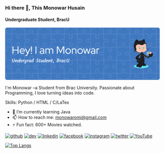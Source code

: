 ### Hi there 👋, This Monowar Husain
#### Undergraduate Student, BracU
![Undergraduate Student, BracU](https://github.com/MonowarHusain/MonowarHusain/blob/main/github-header-image.png?raw=true)

I'm Monowar –a Student from Brac University. Passionate about Programming, I love turning ideas into code.

Skills: Python / HTML / C/LaTex

- 🌱 I’m currently learning Java 
- 📫 How to reach me: monowaromi@gmail.com 
- ⚡ Fun fact: 600+ Movies watched. 


[<img src='https://cdn.jsdelivr.net/npm/simple-icons@3.0.1/icons/github.svg' alt='github' height='40'>](https://github.com/MonowarHusain)  [<img src='https://cdn.jsdelivr.net/npm/simple-icons@3.0.1/icons/dev-dot-to.svg' alt='dev' height='40'>](https://dev.to/monowarhusain)  [<img src='https://cdn.jsdelivr.net/npm/simple-icons@3.0.1/icons/linkedin.svg' alt='linkedin' height='40'>](https://www.linkedin.com/in/in/22301098-monowar/)  [<img src='https://cdn.jsdelivr.net/npm/simple-icons@3.0.1/icons/facebook.svg' alt='facebook' height='40'>](https://www.facebook.com/master.iMono)  [<img src='https://cdn.jsdelivr.net/npm/simple-icons@3.0.1/icons/instagram.svg' alt='instagram' height='40'>](https://www.instagram.com/monowaromi/)  [<img src='https://cdn.jsdelivr.net/npm/simple-icons@3.0.1/icons/twitter.svg' alt='twitter' height='40'>](https://twitter.com/@MonowarHusain)  [<img src='https://cdn.jsdelivr.net/npm/simple-icons@3.0.1/icons/youtube.svg' alt='YouTube' height='40'>](https://www.youtube.com/channel/MONOWAR_OMI)  

[![Top Langs](https://github-readme-stats.vercel.app/api/top-langs/?username=MonowarHusain)](https://github.com/anuraghazra/github-readme-stats)

